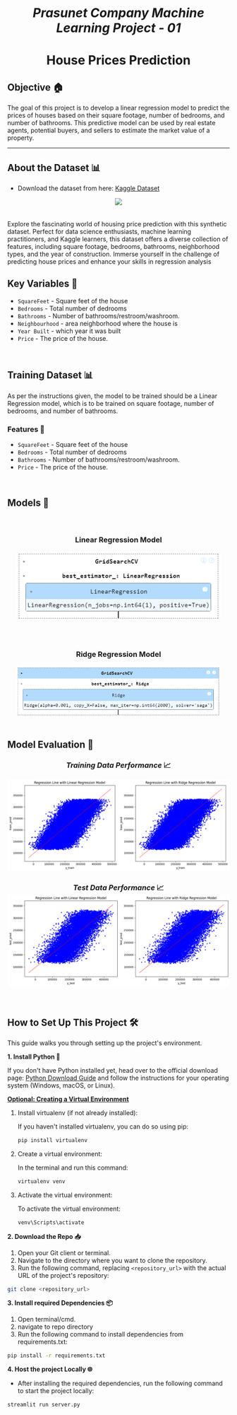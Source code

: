 # <center><i>Prasunet Company Machine Learning Project - 01</i></center>

# <center>House Prices Prediction</center>

## Objective 🏠
The goal of this project is to develop a linear regression model to predict the prices of houses based on their square footage, number of bedrooms, and number of bathrooms. This predictive model can be used by real estate agents, potential buyers, and sellers to estimate the market value of a property.

---

## About the Dataset 📊

- Download the dataset from here: [Kaggle Dataset](https://www.kaggle.com/datasets/muhammadbinimran/housing-price-prediction-data) 

<center><img src = 'https://storage.googleapis.com/kaggle-media/competitions/House%20Prices/kaggle_5407_media_housesbanner.png'></center>
<br>

Explore the fascinating world of housing price prediction with this synthetic dataset. Perfect for data science enthusiasts, machine learning practitioners, and Kaggle learners, this dataset offers a diverse collection of features, including square footage, bedrooms, bathrooms, neighborhood types, and the year of construction. Immerse yourself in the challenge of predicting house prices and enhance your skills in regression analysis

## Key Variables 🏡

- `SquareFeet` - Square feet of the house
- `Bedrooms` - Total number of dedrooms
- `Bathrooms` - Number of bathrooms/restroom/washroom.
- `Neighbourhood` - area neighborhood where the house is
- `Year Built` - which year it was built
- `Price` - The price of the house.
<br>

## Training Dataset 📊

As per the instructions given, the model to be trained should be a Linear Regression model, which is to be trained on square footage, number of bedrooms, and number of bathrooms.

### Features 🧩

- `SquareFeet` - Square feet of the house
- `Bedrooms` - Total number of dedrooms
- `Bathrooms` - Number of bathrooms/restroom/washroom.
- `Price` - The price of the house.

<br>

## Models 🤖

<div style="text-align:center;">
    <div style="display:inline-block; margin: 20px;">
        <h3>Linear Regression Model</h3>
        <img src="./images/LinearRegression_model.png" alt="Linear Regression Model">
    </div>
    <div style="display:inline-block; margin: 20px;">
        <h3>Ridge Regression Model</h3>
        <img src="./images/Ridge_model.png" alt="Ridge Regression Model">
    </div>
</div>



## Model Evaluation 🤖

### <center><i>Training Data Performance</i> 📈</center>
<center><img src = '.\images\Evaluation_TrainData.png'></center>


### <center><i>Test Data Performance</i> 📈<img src = '.\images\Evaluation_TestData.png'></center>

<br>

## How to Set Up This Project 🛠️

This guide walks you through setting up the project's environment.

**1. Install Python 🐍**

If you don't have Python installed yet, head over to the official download page: [Python Download Guide](https://wiki.python.org/moin/BeginnersGuide/Download) and follow the instructions for your operating system (Windows, macOS, or Linux).


**<u>Optional: Creating a Virtual Environment</u>**

1. Install virtualenv (if not already installed):

   If you haven't installed virtualenv, you can do so using pip:
    ```bash
    pip install virtualenv
    ```
2. Create a virtual environment:

    In the terminal and run this command:
    ``` bash
    virtualenv venv
    ```

3.  Activate the virtual environment:

    To activate the virtual environment:
    ``` bash
    venv\Scripts\activate
    ```



**2. Download the Repo 📥**


1. Open your Git client or terminal.
2. Navigate to the directory where you want to clone the repository.
3. Run the following command, replacing `<repository_url>` with the actual URL of the project's repository:

```bash 
git clone <repository_url>
```

**3. Install required Dependencies  📦**
1. Open terminal/cmd.
2. navigate to repo directory
3. Run the following command to install dependencies from requirements.txt:

``` bash
pip install -r requirements.txt
```

**4. Host the project Locally 🌐**

- After installing the required dependencies, run the following command to start the project locally:

``` bash
streamlit run server.py
```

